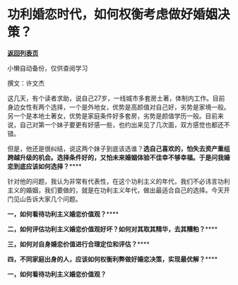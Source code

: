 # 功利婚恋时代，如何权衡考虑做好婚姻决策？

[**返回列表页**](/gzh/费曼的小茶馆)

小懒自动备份，仅供查阅学习

撰文：许文杰

这几天，有个读者求助，说自己27岁，一线城市多套房土著，体制内工作。目前身边女性有两个选择，一个是外地女，优势是高颜值对自己好，劣势是家境一般。另一个是本地土著女，优势是家庭条件好多套房，劣势是颜值学历一般。目前来说，自己对第一个妹子要更有好感一些，也约出来见了几次面，双方感觉也都还不错。

但是，他还是很纠结，说这两个妹子到底该选谁？**选自己喜欢的，怕失去资产重组跨越升级的机会。选择条件好的，又怕未来婚姻体验不佳幸不够幸福。于是问我婚恋到底应该如何选择？******

针对他的问题，我认为非常有代表性，在这个功利主义的年代，我们不必讳言功利主义的婚姻，我们要做的，就是在功利主义年代，做出最适合自己的选择。今天开门见山告诉大家几个问题。

**一，如何看待功利主义婚恋价值观？******

**二，如何评估功利主义婚恋价值观好坏？如何对其取其精华，去其糟粕？******

**三，如何对自身婚恋价值进行合理定位和评估？******

**四，不同家庭出身的人，应该如何权衡利弊做好婚恋决策，实现最优解？******

**一，如何看待功利主义婚恋价值观？**

